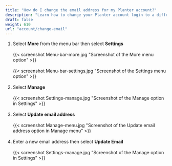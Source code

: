 ```yaml
---
title: "How do I change the email address for my Planter account?"
description: "Learn how to change your Planter account login to a different email address"
draft: false
weight: 610
url: "account/change-email"
---
```


1. Select **More** from the menu bar then select **Settings**<br /><br />
{{< screenshot Menu-bar-more.jpg "Screenshot of the More menu option" >}}<br /><br />
{{< screenshot Menu-bar-settings.jpg "Screenshot of the Settings menu option" >}}<br /><br />
2. Select **Manage**<br /><br />
{{< screenshot Settings-manage.jpg "Screenshot of the Manage option in Settings" >}}<br /><br />
3. Select **Update email address**<br /><br />
{{< screenshot Manage-menu.jpg "Screenshot of the Update email address option in Manage menu" >}}<br /><br />
4. Enter a new email address then select **Update Email**<br /><br />
{{< screenshot Settings-manage.jpg "Screenshot of the Manage option in Settings" >}}
